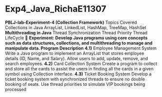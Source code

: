 # Exp4_Java_RichaE11307

**PBLJ-lab-Experiment-4 (Collection Framework)**
Topics Covered
Collections in Java
ArrayList, LinkedList, HashMap, TreeMap, HashSet
**Multithreading in Java**
Thread Synchronization
Thread Priority
Thread LifeCycle
📌 **Experiment: Develop Java programs using core concepts such as data structures, collections, and multithreading to manage and manipulate data.
Program	Description**
**4.1)** Employee Management System	Write a Java program to implement an ArrayList that stores employee details (ID, Name, and Salary). Allow users to add, update, remove, and search employees.
**4.2)** Card Collection System	Create a program to collect and store all the cards to assist the users in finding all the cards in a given symbol using Collection interface.
**4.3)** Ticket Booking System	Develop a ticket booking system with synchronized threads to ensure no double booking of seats. Use thread priorities to simulate VIP bookings being processed
